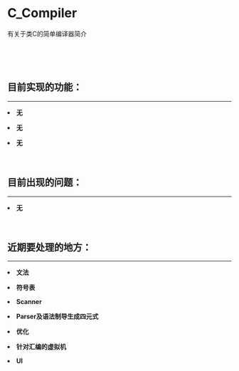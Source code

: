 # C_Compiler
<html>

<body>
<p>有关于类C的简单编译器简介<br></p>
<br>
<br>
<br>
<p><h2>目前实现的功能：</h2></p>
<hr />
<p><b><li>无</p>
<p><li>无</p>
<p><li>无<br><br><br></b></p>
</body>

<body>
<p><h2>目前出现的问题：</h2></p>
<hr />
<p><b><li>无<br><br><br></b></p>
</body>

<body>
<p><h2>近期要处理的地方：</h2><p>
<hr />
<p><b><li>文法</p>
<p><li>符号表</p>
<p><li>Scanner</p>
<p><li>Parser及语法制导生成四元式</p>
<p><li>优化</p>
<p><li>针对汇编的虚拟机</p>
<p><li>UI<br></p>
</body>
</html>
